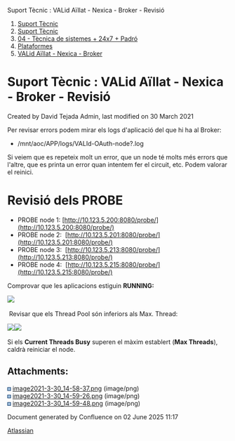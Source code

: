 Suport Tècnic : VALid Aïllat - Nexica - Broker - Revisió  

1.  [Suport Tècnic](index.html)
2.  [Suport Tècnic](13893782.html)
3.  [04 - Tècnica de sistemes + 24x7 + Padró](26313202.html)
4.  [Plataformes](Plataformes_41520520.html)
5.  [VALid Aïllat - Nexica - Broker](41522217.html)

Suport Tècnic : VALid Aïllat - Nexica - Broker - Revisió
========================================================

Created by David Tejada Admin, last modified on 30 March 2021

Per revisar errors podem mirar els logs d'aplicació del que hi ha al Broker:

*   /mnt/aoc/APP/logs/VALId-OAuth-node?.log

Si veiem que es repeteix molt un error, que un node té molts més errors que l'altre, que es printa un error quan intentem fer el circuit, etc. Podem valorar el reinici.

Revisió dels PROBE
==================

*   PROBE node 1: [http://10.123.5.200:8080/probe/](http://10.123.5.200:8080/probe/)
*   PROBE node 2:  [http://10.123.5.201:8080/probe/](http://10.123.5.201:8080/probe/)
*   PROBE node 3:  [http://10.123.5.213:8080/probe/](http://10.123.5.213:8080/probe/)
*   PROBE node 4:  [http://10.123.5.215:8080/probe/](http://10.123.5.215:8080/probe/)

Comprovar que les aplicacions estiguin **RUNNING:**

**![](attachments/41522221/41522254.png)**

 Revisar que els Thread Pool són inferiors als Max. Thread:

![](attachments/41522221/41522255.png)![](attachments/41522221/41522256.png)

  

Si els **Current Threads Busy** superen el màxim establert (**Max Threads**), caldrà reiniciar el node.

  

  

  

  

  

  

Attachments:
------------

![](images/icons/bullet_blue.gif) [image2021-3-30\_14-58-37.png](attachments/41522221/41522254.png) (image/png)  
![](images/icons/bullet_blue.gif) [image2021-3-30\_14-59-26.png](attachments/41522221/41522255.png) (image/png)  
![](images/icons/bullet_blue.gif) [image2021-3-30\_14-59-48.png](attachments/41522221/41522256.png) (image/png)  

Document generated by Confluence on 02 June 2025 11:17

[Atlassian](http://www.atlassian.com/)